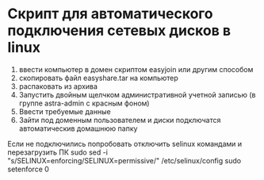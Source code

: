 # Скрипт для автоматического подключения сетевых дисков в linux
1. ввести компьютер в домен скриптом easyjoin или другим способом
2. скопировать файл easyshare.tar на компьютер
3. распаковать из архива
4. Запустить двойным щелчком административной учетной записью (в группе astra-admin с красным фоном)
5. Ввести требуемые данные
5. Зайти под доменным пользователем и диски подключатся автоматическив домашнюю папку

Если не подключились попробовать отключить selinux командами и перезагрузить ПК
sudo sed -i "s/SELINUX=enforcing/SELINUX=permissive/" /etc/selinux/config
sudo setenforce 0